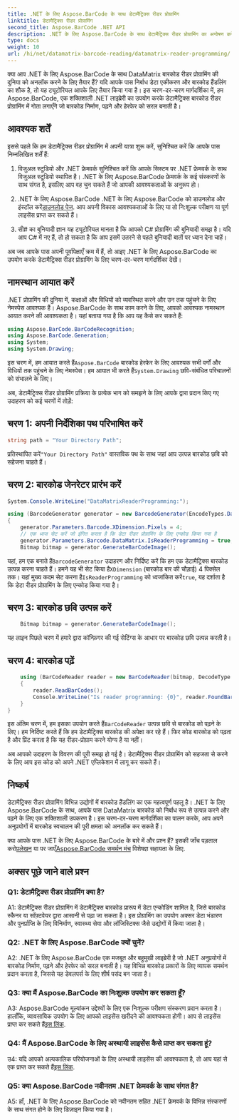 ```yaml
---
title: .NET के लिए Aspose.BarCode के साथ डेटामैट्रिक्स रीडर प्रोग्रामिंग
linktitle: डेटामैट्रिक्स रीडर प्रोग्रामिंग
second_title: Aspose.BarCode .NET API
description: .NET के लिए Aspose.BarCode के साथ डेटामैट्रिक्स रीडर प्रोग्रामिंग का अन्वेषण करें। इस व्यापक गाइड के साथ जानें कि अपने .NET अनुप्रयोगों में डेटामैट्रिक्स बारकोड कैसे बनाएं और पढ़ें।
type: docs
weight: 10
url: /hi/net/datamatrix-barcode-reading/datamatrix-reader-programming/
---
```

क्या आप .NET के लिए Aspose.BarCode के साथ DataMatrix बारकोड रीडर प्रोग्रामिंग की दुनिया को अनलॉक करने के लिए तैयार हैं? यदि आपके पास निर्बाध डेटा एकीकरण और बारकोड हैंडलिंग का शौक है, तो यह ट्यूटोरियल आपके लिए तैयार किया गया है। इस चरण-दर-चरण मार्गदर्शिका में, हम Aspose.BarCode, एक शक्तिशाली .NET लाइब्रेरी का उपयोग करके डेटामैट्रिक्स बारकोड रीडर प्रोग्रामिंग में गोता लगाएँगे जो बारकोड निर्माण, पढ़ने और हेरफेर को सरल बनाती है। 

## आवश्यक शर्तें

इससे पहले कि हम डेटामैट्रिक्स रीडर प्रोग्रामिंग में अपनी यात्रा शुरू करें, सुनिश्चित करें कि आपके पास निम्नलिखित शर्तें हैं:

1. विजुअल स्टूडियो और .NET फ्रेमवर्क
सुनिश्चित करें कि आपके सिस्टम पर .NET फ्रेमवर्क के साथ विजुअल स्टूडियो स्थापित है। .NET के लिए Aspose.BarCode फ्रेमवर्क के कई संस्करणों के साथ संगत है, इसलिए आप वह चुन सकते हैं जो आपकी आवश्यकताओं के अनुरूप हो।

2. .NET के लिए Aspose.BarCode
 .NET के लिए Aspose.BarCode को डाउनलोड और इंस्टॉल करें[डाउनलोड पेज](https://releases.aspose.com/barcode/net/). आप अपनी विकास आवश्यकताओं के लिए या तो नि:शुल्क परीक्षण या पूर्ण लाइसेंस प्राप्त कर सकते हैं।

3. सी# का बुनियादी ज्ञान
यह ट्यूटोरियल मानता है कि आपको C# प्रोग्रामिंग की बुनियादी समझ है। यदि आप C# में नए हैं, तो हो सकता है कि आप इसमें उतरने से पहले बुनियादी बातों पर ध्यान देना चाहें।

अब जब आपके पास अपनी पूर्वापेक्षाएँ क्रम में हैं, तो आइए .NET के लिए Aspose.BarCode का उपयोग करके डेटामैट्रिक्स रीडर प्रोग्रामिंग के लिए चरण-दर-चरण मार्गदर्शिका देखें।

## नामस्थान आयात करें

.NET प्रोग्रामिंग की दुनिया में, कक्षाओं और विधियों को व्यवस्थित करने और उन तक पहुंचने के लिए नेमस्पेस आवश्यक हैं। Aspose.BarCode के साथ काम करने के लिए, आपको आवश्यक नामस्थान आयात करने की आवश्यकता है। यहां बताया गया है कि आप यह कैसे कर सकते हैं:

```csharp
using Aspose.BarCode.BarCodeRecognition;
using Aspose.BarCode.Generation;
using System;
using System.Drawing;
```

 इस चरण में, हम आयात करते हैं`Aspose.BarCode` बारकोड हेरफेर के लिए आवश्यक सभी वर्गों और विधियों तक पहुंचने के लिए नेमस्पेस। हम आयात भी करते हैं`System.Drawing` छवि-संबंधित परिचालनों को संभालने के लिए।

अब, डेटामैट्रिक्स रीडर प्रोग्रामिंग प्रक्रिया के प्रत्येक भाग को समझने के लिए आपके द्वारा प्रदान किए गए उदाहरण को कई चरणों में तोड़ें:

## चरण 1: अपनी निर्देशिका पथ परिभाषित करें

```csharp
string path = "Your Directory Path";
```

 प्रतिस्थापित करें`"Your Directory Path"` वास्तविक पथ के साथ जहां आप उत्पन्न बारकोड छवि को सहेजना चाहते हैं।

## चरण 2: बारकोड जेनरेटर प्रारंभ करें

```csharp
System.Console.WriteLine("DataMatrixReaderProgramming:");

using (BarcodeGenerator generator = new BarcodeGenerator(EncodeTypes.DataMatrix, "Aspose"))
{
    generator.Parameters.Barcode.XDimension.Pixels = 4;
    // एक ध्वज सेट करें जो इंगित करता है कि डेटा रीडर प्रोग्रामिंग के लिए एन्कोड किया गया है
    generator.Parameters.Barcode.DataMatrix.IsReaderProgramming = true;
    Bitmap bitmap = generator.GenerateBarCodeImage();
```

 यहां, हम एक बनाते हैं`BarcodeGenerator` उदाहरण और निर्दिष्ट करें कि हम एक डेटामैट्रिक्स बारकोड उत्पन्न करना चाहते हैं। हमने यह भी सेट किया है`XDimension` (बारकोड बार की चौड़ाई) 4 पिक्सेल तक। यहां मुख्य कदम सेट करना है`IsReaderProgramming` को ध्वजांकित करें`true`, यह दर्शाता है कि डेटा रीडर प्रोग्रामिंग के लिए एन्कोड किया गया है।

## चरण 3: बारकोड छवि उत्पन्न करें

```csharp
    Bitmap bitmap = generator.GenerateBarCodeImage();
```

यह लाइन पिछले चरण में हमारे द्वारा कॉन्फ़िगर की गई सेटिंग्स के आधार पर बारकोड छवि उत्पन्न करती है।

## चरण 4: बारकोड पढ़ें

```csharp
    using (BarCodeReader reader = new BarCodeReader(bitmap, DecodeType.DataMatrix))
    {
        reader.ReadBarCodes();
        Console.WriteLine("Is reader programming: {0}", reader.FoundBarCodes[0].Extended.DataMatrix.IsReaderProgramming);
    }
}
```

 इस अंतिम चरण में, हम इसका उपयोग करते हैं`BarCodeReader` उत्पन्न छवि से बारकोड को पढ़ने के लिए। हम निर्दिष्ट करते हैं कि हम डेटामैट्रिक्स बारकोड की अपेक्षा कर रहे हैं। फिर कोड बारकोड को पढ़ता है और प्रिंट करता है कि यह रीडर-प्रोग्राम करने योग्य है या नहीं।

अब आपको उदाहरण के विवरण की पूरी समझ हो गई है। डेटामैट्रिक्स रीडर प्रोग्रामिंग को सहजता से करने के लिए आप इस कोड को अपने .NET एप्लिकेशन में लागू कर सकते हैं।

## निष्कर्ष

डेटामैट्रिक्स रीडर प्रोग्रामिंग विभिन्न उद्योगों में बारकोड हैंडलिंग का एक महत्वपूर्ण पहलू है। .NET के लिए Aspose.BarCode के साथ, आपके पास DataMatrix बारकोड को निर्बाध रूप से उत्पन्न करने और पढ़ने के लिए एक शक्तिशाली उपकरण है। इस चरण-दर-चरण मार्गदर्शिका का पालन करके, आप अपने अनुप्रयोगों में बारकोड स्वचालन की पूरी क्षमता को अनलॉक कर सकते हैं।

 क्या आपके पास .NET के लिए Aspose.BarCode के बारे में और प्रश्न हैं? इसकी जाँच पड़ताल करो[प्रलेखन](https://reference.aspose.com/barcode/net/) या पर जाएँ[Aspose.BarCode समर्थन मंच](https://forum.aspose.com/c/barcode/13) विशेषज्ञ सहायता के लिए.

## अक्सर पूछे जाने वाले प्रश्न

### Q1: डेटामैट्रिक्स रीडर प्रोग्रामिंग क्या है?

A1: डेटामैट्रिक्स रीडर प्रोग्रामिंग में डेटामैट्रिक्स बारकोड प्रारूप में डेटा एन्कोडिंग शामिल है, जिसे बारकोड स्कैनर या सॉफ़्टवेयर द्वारा आसानी से पढ़ा जा सकता है। इस प्रोग्रामिंग का उपयोग अक्सर डेटा भंडारण और पुनर्प्राप्ति के लिए विनिर्माण, स्वास्थ्य सेवा और लॉजिस्टिक्स जैसे उद्योगों में किया जाता है।

### Q2: .NET के लिए Aspose.BarCode क्यों चुनें?

A2: .NET के लिए Aspose.BarCode एक मजबूत और बहुमुखी लाइब्रेरी है जो .NET अनुप्रयोगों में बारकोड निर्माण, पढ़ने और हेरफेर को सरल बनाती है। यह विभिन्न बारकोड प्रकारों के लिए व्यापक समर्थन प्रदान करता है, जिससे यह डेवलपर्स के लिए शीर्ष पसंद बन जाता है।

### Q3: क्या मैं Aspose.BarCode का निःशुल्क उपयोग कर सकता हूँ?

 A3: Aspose.BarCode मूल्यांकन उद्देश्यों के लिए एक निःशुल्क परीक्षण संस्करण प्रदान करता है। हालाँकि, व्यावसायिक उपयोग के लिए आपको लाइसेंस खरीदने की आवश्यकता होगी। आप से लाइसेंस प्राप्त कर सकते हैं[इस लिंक](https://purchase.aspose.com/buy).

### Q4: मैं Aspose.BarCode के लिए अस्थायी लाइसेंस कैसे प्राप्त कर सकता हूं?

 उ4: यदि आपको अल्पकालिक परियोजनाओं के लिए अस्थायी लाइसेंस की आवश्यकता है, तो आप यहां से एक प्राप्त कर सकते हैं[इस लिंक](https://purchase.aspose.com/temporary-license/).

### Q5: क्या Aspose.BarCode नवीनतम .NET फ्रेमवर्क के साथ संगत है?

A5: हाँ, .NET के लिए Aspose.BarCode को नवीनतम सहित .NET फ्रेमवर्क के विभिन्न संस्करणों के साथ संगत होने के लिए डिज़ाइन किया गया है।